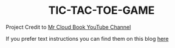 <h1 align="center">TIC-TAC-TOE-GAME</h1>

Project Credit to  [Mr Cloud Book YouTube Channel](https://www.youtube.com/watch?v=FghkK2hFd1k&t=3631s&ab_channel=Mr.CloudBook)

If you prefer text instructions you can find them on this blog [here](https://mrcloudbook.com/github-actions-tic-tac-toe-game/)
